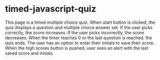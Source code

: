 # timed-javascript-quiz

This page is a timed multiple choice quiz. 
When start button is clicked, the quiz displays a question and multiple choice answer set. If the user picks correctly, the score increases. If the user picks incorrectly, the score decreases. 
When the timer reaches 0 or the last question is reached, the quiz ends. 
The user has an option to enter their initials to save their score.
When the high scores button is pushed, user sees an alert with the last saved score and initials. 
